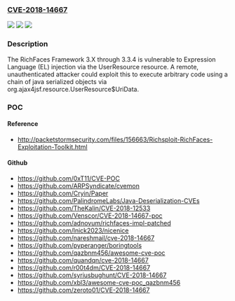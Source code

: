 ### [CVE-2018-14667](https://cve.mitre.org/cgi-bin/cvename.cgi?name=CVE-2018-14667)
![](https://img.shields.io/static/v1?label=Product&message=RichFaces&color=blue)
![](https://img.shields.io/static/v1?label=Version&message=n%2Fa&color=blue)
![](https://img.shields.io/static/v1?label=Vulnerability&message=CWE-94&color=brighgreen)

### Description

The RichFaces Framework 3.X through 3.3.4 is vulnerable to Expression Language (EL) injection via the UserResource resource. A remote, unauthenticated attacker could exploit this to execute arbitrary code using a chain of java serialized objects via org.ajax4jsf.resource.UserResource$UriData.

### POC

#### Reference
- http://packetstormsecurity.com/files/156663/Richsploit-RichFaces-Exploitation-Toolkit.html

#### Github
- https://github.com/0xT11/CVE-POC
- https://github.com/ARPSyndicate/cvemon
- https://github.com/Cryin/Paper
- https://github.com/PalindromeLabs/Java-Deserialization-CVEs
- https://github.com/TheKalin/CVE-2018-12533
- https://github.com/Venscor/CVE-2018-14667-poc
- https://github.com/adnovum/richfaces-impl-patched
- https://github.com/lnick2023/nicenice
- https://github.com/nareshmail/cve-2018-14667
- https://github.com/pyperanger/boringtools
- https://github.com/qazbnm456/awesome-cve-poc
- https://github.com/quandqn/cve-2018-14667
- https://github.com/r00t4dm/CVE-2018-14667
- https://github.com/syriusbughunt/CVE-2018-14667
- https://github.com/xbl3/awesome-cve-poc_qazbnm456
- https://github.com/zeroto01/CVE-2018-14667

